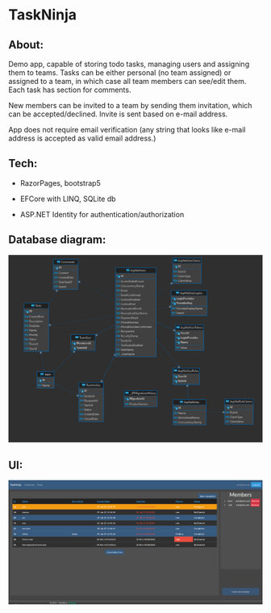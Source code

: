 # TaskNinja

## About:

Demo app, capable of storing todo tasks, managing users and assigning them to teams. Tasks can be either personal (no team assigned) or assigned to a team, in which case all team members can see/edit them. Each task has section for comments.

New members can be invited to a team by sending them invitation, which can be accepted/declined. Invite is sent based on e-mail address.

App does not require email verification (any string that looks like e-mail address is accepted as valid email address.)

## Tech:

- RazorPages, bootstrap5

- EFCore with LINQ, SQLite db

- ASP.NET Identity for authentication/authorization

## Database diagram:

![screen_diagram](screen_diagram.png)

## UI:

<img title="" src="screen_team_dashboard.png" alt="Dashboard_screenshot" data-align="left">


